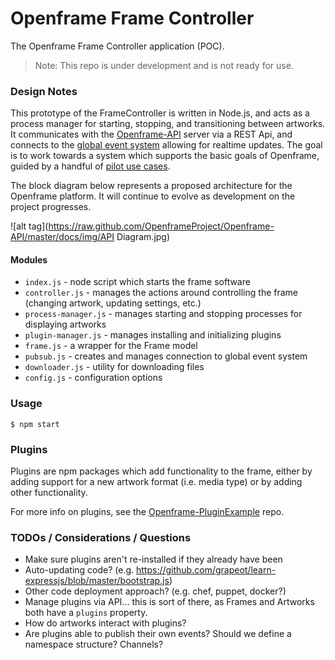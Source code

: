# Openframe Frame Controller

The Openframe Frame Controller application (POC).

> Note: This repo is under development and is not ready for use.

### Design Notes

This prototype of the FrameController is written in Node.js, and acts as a process manager for starting, stopping, and transitioning between artworks. It communicates with the [Openframe-API](https://github.com/OpenframeProject/Openframe-API) server via a REST Api, and connects to the [global event system](https://github.com/OpenframeProject/Openframe-PubSub) allowing for realtime updates. The goal is to work towards a system which supports the basic goals of Openframe, guided by a handful of [pilot use cases](https://github.com/OpenframeProject/Openframe-API/wiki/Pilot-Use-Cases).

The block diagram below represents a proposed architecture for the Openframe platform. It will continue to evolve as development on the project progresses.

![alt tag](https://raw.github.com/OpenframeProject/Openframe-API/master/docs/img/API Diagram.jpg)

#### Modules

* `index.js` - node script which starts the frame software
* `controller.js` - manages the actions around controlling the frame (changing artwork, updating settings, etc.)
* `process-manager.js` - manages starting and stopping processes for displaying artworks
* `plugin-manager.js` - manages installing and initializing plugins
* `frame.js` - a wrapper for the Frame model
* `pubsub.js` - creates and manages connection to global event system
* `downloader.js` - utility for downloading files
* `config.js` - configuration options


### Usage
```
$ npm start
```

### Plugins

Plugins are npm packages which add functionality to the frame, either by adding support for a new artwork format (i.e. media type) or by adding other functionality.

For more info on plugins, see the [Openframe-PluginExample](https://github.com/OpenframeProject/Openframe-PluginExample) repo.

### TODOs / Considerations / Questions

* Make sure plugins aren't re-installed if they already have been
* Auto-updating code? (e.g. https://github.com/grapeot/learn-expressjs/blob/master/bootstrap.js)
* Other code deployment approach? (e.g. chef, puppet, docker?)
* Manage plugins via API... this is sort of there, as Frames and Artworks both have a `plugins` property.
* How do artworks interact with plugins?
* Are plugins able to publish their own events? Should we define a namespace structure? Channels?